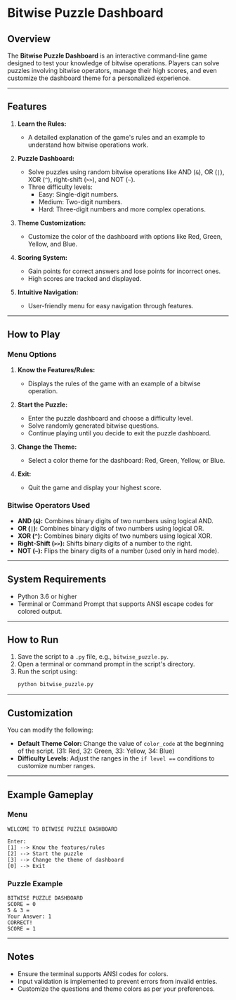 # Bitwise Puzzle Dashboard

## Overview
The **Bitwise Puzzle Dashboard** is an interactive command-line game designed to test your knowledge of bitwise operations. Players can solve puzzles involving bitwise operators, manage their high scores, and even customize the dashboard theme for a personalized experience.

---

## Features
1. **Learn the Rules:**
   - A detailed explanation of the game's rules and an example to understand how bitwise operations work.

2. **Puzzle Dashboard:**
   - Solve puzzles using random bitwise operations like AND (`&`), OR (`|`), XOR (`^`), right-shift (`>>`), and NOT (`~`).
   - Three difficulty levels:
     - Easy: Single-digit numbers.
     - Medium: Two-digit numbers.
     - Hard: Three-digit numbers and more complex operations.

3. **Theme Customization:**
   - Customize the color of the dashboard with options like Red, Green, Yellow, and Blue.

4. **Scoring System:**
   - Gain points for correct answers and lose points for incorrect ones.
   - High scores are tracked and displayed.

5. **Intuitive Navigation:**
   - User-friendly menu for easy navigation through features.

---

## How to Play

### Menu Options
1. **Know the Features/Rules:**
   - Displays the rules of the game with an example of a bitwise operation.

2. **Start the Puzzle:**
   - Enter the puzzle dashboard and choose a difficulty level.
   - Solve randomly generated bitwise questions.
   - Continue playing until you decide to exit the puzzle dashboard.

3. **Change the Theme:**
   - Select a color theme for the dashboard: Red, Green, Yellow, or Blue.

4. **Exit:**
   - Quit the game and display your highest score.

### Bitwise Operators Used
- **AND (`&`):** Combines binary digits of two numbers using logical AND.
- **OR (`|`):** Combines binary digits of two numbers using logical OR.
- **XOR (`^`):** Combines binary digits of two numbers using logical XOR.
- **Right-Shift (`>>`):** Shifts binary digits of a number to the right.
- **NOT (`~`):** Flips the binary digits of a number (used only in hard mode).

---

## System Requirements
- Python 3.6 or higher
- Terminal or Command Prompt that supports ANSI escape codes for colored output.

---

## How to Run
1. Save the script to a `.py` file, e.g., `bitwise_puzzle.py`.
2. Open a terminal or command prompt in the script's directory.
3. Run the script using:
   ```bash
   python bitwise_puzzle.py
   ```

---

## Customization
You can modify the following:
- **Default Theme Color:** Change the value of `color_code` at the beginning of the script. (31: Red, 32: Green, 33: Yellow, 34: Blue)
- **Difficulty Levels:** Adjust the ranges in the `if level ==` conditions to customize number ranges.

---

## Example Gameplay

### Menu
```plaintext
WELCOME TO BITWISE PUZZLE DASHBOARD

Enter:
[1] --> Know the features/rules
[2] --> Start the puzzle
[3] --> Change the theme of dashboard
[0] --> Exit
```

### Puzzle Example
```plaintext
BITWISE PUZZLE DASHBOARD
SCORE = 0
5 & 3 = 
Your Answer: 1
CORRECT!
SCORE = 1
```

---

## Notes
- Ensure the terminal supports ANSI codes for colors.
- Input validation is implemented to prevent errors from invalid entries.
- Customize the questions and theme colors as per your preferences.
